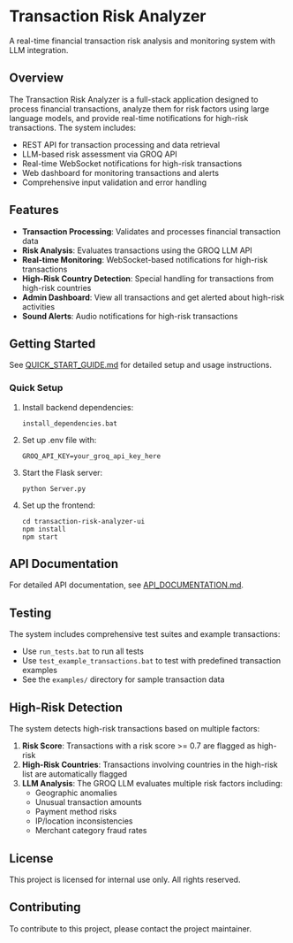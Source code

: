 # Transaction Risk Analyzer

A real-time financial transaction risk analysis and monitoring system with LLM integration.

## Overview

The Transaction Risk Analyzer is a full-stack application designed to process financial transactions, analyze them for risk factors using large language models, and provide real-time notifications for high-risk transactions. The system includes:

- REST API for transaction processing and data retrieval
- LLM-based risk assessment via GROQ API
- Real-time WebSocket notifications for high-risk transactions
- Web dashboard for monitoring transactions and alerts
- Comprehensive input validation and error handling

## Features

- **Transaction Processing**: Validates and processes financial transaction data
- **Risk Analysis**: Evaluates transactions using the GROQ LLM API
- **Real-time Monitoring**: WebSocket-based notifications for high-risk transactions
- **High-Risk Country Detection**: Special handling for transactions from high-risk countries
- **Admin Dashboard**: View all transactions and get alerted about high-risk activities
- **Sound Alerts**: Audio notifications for high-risk transactions

## Getting Started

See [QUICK_START_GUIDE.md](QUICK_START_GUIDE.md) for detailed setup and usage instructions.

### Quick Setup

1. Install backend dependencies:
   ```
   install_dependencies.bat
   ```

2. Set up .env file with:
   ```
   GROQ_API_KEY=your_groq_api_key_here
   ```

3. Start the Flask server:
   ```
   python Server.py
   ```

4. Set up the frontend:
   ```
   cd transaction-risk-analyzer-ui
   npm install
   npm start
   ```

## API Documentation

For detailed API documentation, see [API_DOCUMENTATION.md](API_DOCUMENTATION.md).

## Testing

The system includes comprehensive test suites and example transactions:

- Use `run_tests.bat` to run all tests
- Use `test_example_transactions.bat` to test with predefined transaction examples
- See the `examples/` directory for sample transaction data

## High-Risk Detection

The system detects high-risk transactions based on multiple factors:

1. **Risk Score**: Transactions with a risk score >= 0.7 are flagged as high-risk
2. **High-Risk Countries**: Transactions involving countries in the high-risk list are automatically flagged
3. **LLM Analysis**: The GROQ LLM evaluates multiple risk factors including:
   - Geographic anomalies
   - Unusual transaction amounts
   - Payment method risks
   - IP/location inconsistencies
   - Merchant category fraud rates

## License

This project is licensed for internal use only. All rights reserved.

## Contributing

To contribute to this project, please contact the project maintainer.
